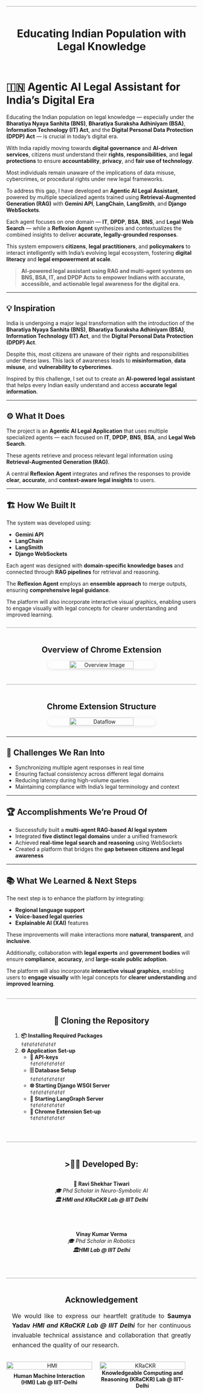 
<div style="border-top:2px solid #ccc; padding:15px; text-align:center; margin-top:25px;">
  <h1>Educating Indian Population with Legal Knowledge</h1>
</div>

# 🇮🇳 Agentic AI Legal Assistant for India’s Digital Era

Educating the Indian population on legal knowledge — especially under the **Bharatiya Nyaya Sanhita (BNS)**, **Bharatiya Suraksha Adhiniyam (BSA)**, **Information Technology (IT) Act**, and the **Digital Personal Data Protection (DPDP) Act** — is crucial in today’s digital era.  

With India rapidly moving towards **digital governance** and **AI-driven services**, citizens must understand their **rights**, **responsibilities**, and **legal protections** to ensure **accountability**, **privacy**, and **fair use of technology**.  

Most individuals remain unaware of the implications of data misuse, cybercrimes, or procedural rights under new legal frameworks.  

To address this gap, I have developed an **Agentic AI Legal Assistant**, powered by multiple specialized agents trained using **Retrieval-Augmented Generation (RAG)** with **Gemini API**, **LangChain**, **LangSmith**, and **Django WebSockets**.  

Each agent focuses on one domain — **IT**, **DPDP**, **BSA**, **BNS**, and **Legal Web Search** — while a **Reflexion Agent** synthesizes and contextualizes the combined insights to deliver **accurate, legally-grounded responses**.  

This system empowers **citizens**, **legal practitioners**, and **policymakers** to interact intelligently with India’s evolving legal ecosystem, fostering **digital literacy** and **legal empowerment at scale**.

> **AI-powered legal assistant using RAG and multi-agent systems on BNS, BSA, IT, and DPDP Acts to empower Indians with accurate, accessible, and actionable legal awareness for the digital era.**

---

## 💡 Inspiration

India is undergoing a major legal transformation with the introduction of the **Bharatiya Nyaya Sanhita (BNS)**, **Bharatiya Suraksha Adhiniyam (BSA)**, **Information Technology (IT) Act**, and the **Digital Personal Data Protection (DPDP) Act**.  

Despite this, most citizens are unaware of their rights and responsibilities under these laws. This lack of awareness leads to **misinformation**, **data misuse**, and **vulnerability to cybercrimes**.  

Inspired by this challenge, I set out to create an **AI-powered legal assistant** that helps every Indian easily understand and access **accurate legal information**.

---

## ⚙️ What It Does

The project is an **Agentic AI Legal Application** that uses multiple specialized agents — each focused on **IT**, **DPDP**, **BNS**, **BSA**, and **Legal Web Search**.  

These agents retrieve and process relevant legal information using **Retrieval-Augmented Generation (RAG)**.  

A central **Reflexion Agent** integrates and refines the responses to provide **clear**, **accurate**, and **context-aware legal insights** to users.

---

## 🏗️ How We Built It

The system was developed using:  
- **Gemini API**  
- **LangChain**  
- **LangSmith**  
- **Django WebSockets**

Each agent was designed with **domain-specific knowledge bases** and connected through **RAG pipelines** for retrieval and reasoning.  

The **Reflexion Agent** employs an **ensemble approach** to merge outputs, ensuring **comprehensive legal guidance**.

The platform will also incorporate interactive visual graphics, enabling users to engage visually with legal concepts for clearer understanding and improved learning.

<div style="border-top:2px solid #ccc; padding:15px; text-align:center; margin-top:25px;">
  <h2>Overview of Chrome Extension</h2>
  <div style="display:flex; justify-content:center; align-items:center; margin-top:10px;">
    <img src="./media/Google-hackathon-animated.gif" alt="Overview Image" style="width:60%; max-width:600px; border-radius:10px; box-shadow:0 2px 8px rgba(0,0,0,0.1);">
  </div>
</div>

<div style="border-top:2px solid #ccc; padding:15px; text-align:center; margin-top:25px;">
  <h2>Chrome Extension Structure</h2>
  <div style="display:flex; justify-content:center; align-items:center; margin-top:10px;">
    <img src="./media/Google-hackathon-Flow.png" alt="Dataflow" style="width:60%; max-width:600px; border-radius:10px; box-shadow:0 2px 8px rgba(0,0,0,0.1);">
  </div>
</div>

---

## 🚧 Challenges We Ran Into

- Synchronizing multiple agent responses in real time  
- Ensuring factual consistency across different legal domains  
- Reducing latency during high-volume queries  
- Maintaining compliance with India’s legal terminology and context  

---

## 🏆 Accomplishments We’re Proud Of

- Successfully built a **multi-agent RAG-based AI legal system**  
- Integrated **five distinct legal domains** under a unified framework  
- Achieved **real-time legal search and reasoning** using WebSockets  
- Created a platform that bridges the **gap between citizens and legal awareness**  

---

## 📚 What We Learned & Next Steps

The next step is to enhance the platform by integrating:  
- **Regional language support**  
- **Voice-based legal queries**  
- **Explainable AI (XAI)** features  

These improvements will make interactions more **natural**, **transparent**, and **inclusive**.  

Additionally, collaboration with **legal experts** and **government bodies** will ensure **compliance**, **accuracy**, and **large-scale public adoption**.  

The platform will also incorporate **interactive visual graphics**, enabling users to **engage visually** with legal concepts for **clearer understanding** and **improved learning**.



<div style="border-top:2px solid #ccc; padding:15px; margin-top:30px;">
  <h2 style="text-align:center;">🚀 Cloning the Repository</h2>
  <ol style="text-align:left;">
    <li>
      <strong>📦 Installing Required Packages</strong><br>
      <code>fdfdfdfdfdfdf</code>
    </li>
    <li>
      <strong>⚙️ Application Set-up</strong>
      <ul>
        <li>
          <strong>🔑 API-keys</strong><br>
          <code>fdfdfdfdfdfdf</code>
        </li>
        <li>
          <strong>🗄️ Database Setup</strong><br>
          <code>fdfdfdfdfdfdf</code>
        </li>
        <li>
          <strong>🌐 Starting Django WSGI Server</strong><br>
          <code>fdfdfdfdfdfdf</code>
        </li>
        <li>
          <strong>🧠 Starting LangGraph Server</strong><br>
          <code>fdfdfdfdfdfdf</code>
        </li>
        <li>
          <strong>🧩 Chrome Extension Set-up</strong><br>
          <code>fdfdfdfdfdfdf</code>
        </li>
      </ul>
    </li>
  </ol>
</div>



<div style="border-top:2px solid #ccc; padding:15px; text-align:center; margin-top:25px;">
<h2>>👨‍💻 Developed By:</h2> <div style="display:flex; justify-content:center; gap:40px; flex-wrap:wrap; margin-top:10px;"> 
  <div style="width:45%; min-width:250px;"> 
    <p> <strong>🧠 Ravi Shekhar Tiwari</strong><br> 
    <i>🎓  Phd Scholar in Neuro-Symbolic AI</i><br> 
    <i><strong>🏛️ HMI and KRaCKR Lab @ IIIT Delhi</strong></i> 
  
  
  </p> </div> <div style="width:45%; min-width:250px;"> 
  <p> <strong>Vinay Kumar Verma</strong><br> 
    <i>🎓  Phd Scholar in Robotics</i><br>
    <i><strong>🏛️HMI Lab @ IIIT Delhi</strong></i> 
  </p> 
  </div> 
  </div> 
  </div>





<div style="border-top:2px solid #ccc; padding:15px; margin-top:30px;">
  <h2 style="text-align:center;">Acknowledgement</h2>
  <p style="text-align:justify; font-size:16px; line-height:1.6;">
    We would like to express our heartfelt gratitude to  
    <strong>Saumya Yadav</strong> <i><strong>HMI and KRaCKR Lab @ IIIT Delhi</strong></i> for her continuous invaluable technical assistance and collaboration that greatly enhanced the quality of our research. 
  </p>
</div>
  


<div style="display:flex; gap:20px; align-items:flex-start;">
  <figure style="margin:0; text-align:center; width:45%;">
    <img src="./media/hmi.png" alt="HMI" style="width:100%; padding-bottom:8px;">
    <figcaption><b>Human Machine Interaction (HMI) Lab @ IIIT-Delhi</b></figcaption>
  </figure>
  <figure style="margin:0; text-align:center; width:45%;">
    <img src="./media/Krackr.png" alt="KRaCKR" style="width:100%;height:90% padding-bottom:8px;">
    <figcaption><b>Knowledgeable Computing and Reasoning (KRaCKR) Lab @ IIIT-Delhi</b>
  </figure>
</div>
